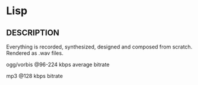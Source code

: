 # Lisp

DESCRIPTION
-----------

Everything is recorded, synthesized, designed and composed from scratch. Rendered as .wav files.

ogg/vorbis @96-224 kbps average bitrate

mp3 @128 kbps bitrate
